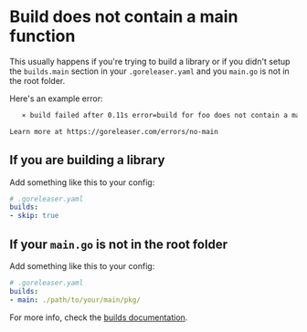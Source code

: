 # Build does not contain a main function

This usually happens if you're trying to build a library or if you didn't setup the `builds.main` section in your `.goreleaser.yaml` and you `main.go` is not in the root folder.

Here's an example error:

```sh
   ⨯ build failed after 0.11s error=build for foo does not contain a main function

Learn more at https://goreleaser.com/errors/no-main
```

## If you are building a library

Add something like this to your config:

```yaml
# .goreleaser.yaml
builds:
- skip: true
```

## If your `main.go` is not in the root folder

Add something like this to your config:

```yaml
# .goreleaser.yaml
builds:
- main: ./path/to/your/main/pkg/
```

For more info, check the [builds documentation](/customization/build/).
